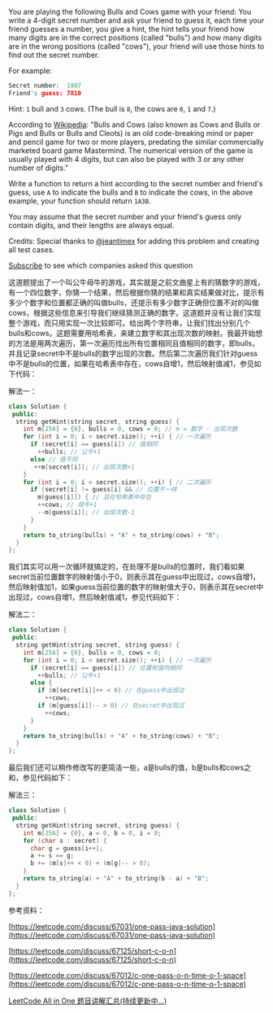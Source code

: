 You are playing the following Bulls and Cows game with your friend: You write a 4-digit secret number and ask your friend to guess it, each time your friend guesses a number, you give a hint, the hint tells your friend how many digits are in the correct positions (called "bulls") and how many digits are in the wrong positions (called "cows"), your friend will use those hints to find out the secret number.

For example:

```cpp
Secret number:  1807
Friend's guess: 7810
```

Hint: `1` bull and `3` cows. (The bull is `8`, the cows are `0`, `1` and `7`.)

According to [Wikipedia](https://en.wikipedia.org/wiki/Bulls_and_Cows): "Bulls and Cows (also known as Cows and Bulls or Pigs and Bulls or Bulls and Cleots) is an old code-breaking mind or paper and pencil game for two or more players, predating the similar commercially marketed board game Mastermind. The numerical version of the game is usually played with 4 digits, but can also be played with 3 or any other number of digits."

Write a function to return a hint according to the secret number and friend's guess, use `A` to indicate the bulls and `B` to indicate the cows, in the above example, your function should return `1A3B`.

You may assume that the secret number and your friend's guess only contain digits, and their lengths are always equal.

Credits: Special thanks to [@jeantimex](https://leetcode.com/discuss/user/jeantimex) for adding this problem and creating all test cases.

[Subscribe](https://leetcode.com/subscribe/) to see which companies asked this question

这道题提出了一个叫公牛母牛的游戏，其实就是之前文曲星上有的猜数字的游戏，有一个四位数字，你猜一个结果，然后根据你猜的结果和真实结果做对比，提示有多少个数字和位置都正确的叫做bulls，还提示有多少数字正确但位置不对的叫做cows，根据这些信息来引导我们继续猜测正确的数字。这道题并没有让我们实现整个游戏，而只用实现一次比较即可。给出两个字符串，让我们找出分别几个bulls和cows。这题需要用哈希表，来建立数字和其出现次数的映射。我最开始想的方法是用两次遍历，第一次遍历找出所有位置相同且值相同的数字，即bulls，并且记录secret中不是bulls的数字出现的次数。然后第二次遍历我们针对guess中不是bulls的位置，如果在哈希表中存在，cows自增1，然后映射值减1，参见如下代码：

解法一：

```cpp
class Solution {
 public:
  string getHint(string secret, string guess) {
    int m[256] = {0}, bulls = 0, cows = 0; // m = 数字 - 出现次数
    for (int i = 0; i < secret.size(); ++i) { // 一次遍历
      if (secret[i] == guess[i]) // 值相同
        ++bulls; // 公牛+1
      else // 值不同
       ++m[secret[i]]; // 出现次数+1
    }
    for (int i = 0; i < secret.size(); ++i) { // 二次遍历
      if (secret[i] != guess[i] && // 位置不一样
        m[guess[i]]) { // 且在哈希表中存在
        ++cows; // 母牛+1
        --m[guess[i]]; // 出现次数-1
      }
    }
    return to_string(bulls) + "A" + to_string(cows) + "B";
  }
};
```

我们其实可以用一次循环就搞定的，在处理不是bulls的位置时，我们看如果secret当前位置数字的映射值小于0，则表示其在guess中出现过，cows自增1，然后映射值加1，如果guess当前位置的数字的映射值大于0，则表示其在secret中出现过，cows自增1，然后映射值减1，参见代码如下：

解法二：

```cpp
class Solution {
 public:
  string getHint(string secret, string guess) {
    int m[256] = {0}, bulls = 0, cows = 0;
    for (int i = 0; i < secret.size(); ++i) { // 一次遍历
      if (secret[i] == guess[i]) // 位置和值均相同
        ++bulls; // 公牛+1
      else {
        if (m[secret[i]]++ < 0) // 在guess中出现过
          ++cows;
        if (m[guess[i]]-- > 0) // 在secret中出现过
          ++cows;
      }
    }
    return to_string(bulls) + "A" + to_string(cows) + "B";
  }
};
```

最后我们还可以稍作修改写的更简洁一些，a是bulls的值，b是bulls和cows之和，参见代码如下：

解法三：

```cpp
class Solution {
 public:
  string getHint(string secret, string guess) {
    int m[256] = {0}, a = 0, b = 0, i = 0;
    for (char s : secret) {
      char g = guess[i++];
      a += s == g;
      b += (m[s]++ < 0) + (m[g]-- > 0);
    }
    return to_string(a) + "A" + to_string(b - a) + "B";
  }
};
```

参考资料：

[https://leetcode.com/discuss/67031/one-pass-java-solution](https://leetcode.com/discuss/67031/one-pass-java-solution)

[https://leetcode.com/discuss/67125/short-c-o-n](https://leetcode.com/discuss/67125/short-c-o-n)

[https://leetcode.com/discuss/67012/c-one-pass-o-n-time-o-1-space](https://leetcode.com/discuss/67012/c-one-pass-o-n-time-o-1-space)

[LeetCode All in One 题目讲解汇总(持续更新中...)](http://www.cnblogs.com/grandyang/p/4606334.html)